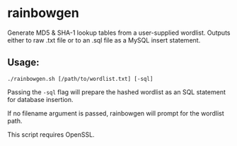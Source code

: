 rainbowgen
==========

Generate MD5 &amp; SHA-1 lookup tables from a user-supplied wordlist. Outputs either to raw .txt file or to an .sql file as a MySQL insert statement.

Usage:
------

```
./rainbowgen.sh [/path/to/wordlist.txt] [-sql]
```

Passing the ```-sql``` flag will prepare the hashed wordlist as an SQL statement for database insertion. 

If no filename argument is passed, rainbowgen will prompt for the wordlist path. 

This script requires OpenSSL.